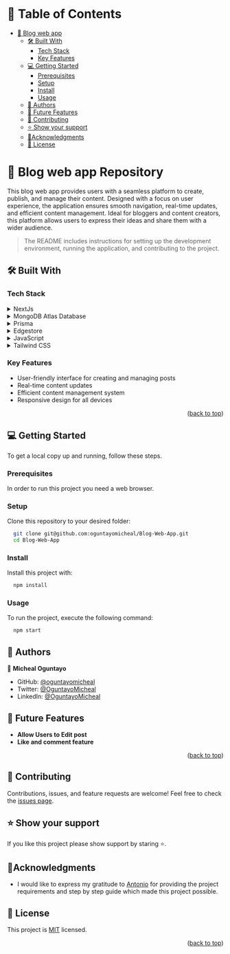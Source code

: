 <a name="readme-top"></a>

# 📗 Table of Contents

- [📖 Blog web app ](#about-project)
  - [🛠 Built With ](#-built-with-)
    - [Tech Stack ](#tech-stack-)
    - [Key Features ](#key-features-)
  - [💻 Getting Started ](#-getting-started-)
    - [Prerequisites](#prerequisites)
    - [Setup](#setup)
    - [Install](#install)
    - [Usage](#usage)
  - [👥 Authors ](#-authors-)
  - [🔭 Future Features ](#-future-features-)
  - [🤝 Contributing ](#-contributing-)
  - [⭐️ Show your support ](#️-show-your-support-)
  - [🙏Acknowledgments ](#acknowledgments-)
  - [📝 License ](#-license-)

# 📖 Blog web app Repository <a name="about-project"></a>

>
This blog web app provides users with a seamless platform to create, publish, and manage their content. Designed with a focus on user experience, the application ensures smooth navigation, real-time updates, and efficient content management. Ideal for bloggers and content creators, this platform allows users to express their ideas and share them with a wider audience.
> The README includes instructions for setting up the development environment, running the application, and contributing to the project.

## 🛠 Built With <a name="built-with"></a>

### Tech Stack <a name="tech-stack"></a>

<details>
  <summary>NextJs</summary>
  <ul>
    <li><a>https://nextjs.org/</a></li>
  </ul>
</details>

<details>
  <summary>MongoDB Atlas Database </summary>
  <ul>
    <li><a>https://www.mongodb.com
</a></li>
  </ul>
</details>


<details>
  <summary>Prisma</summary>
  <ul>
    <li><a>https://www.prisma.io
</a></li>
  </ul>
</details>


<details>
  <summary>Edgestore</summary>
  <ul>
    <li><a>https://edgestore.dev
</a></li>
  </ul>
</details>


<details>
  <summary>JavaScript</summary>
  <ul>
    <li><a>https://developer.mozilla.org/en-US/docs/Web/JavaScript
</a></li>
  </ul>
</details>

<details>
  <summary>Tailwind CSS</summary>
  <ul>
    <li><a>https://tailwindcss.com
</a></li>
  </ul>
</details>


### Key Features <a name="key-features"></a>

- User-friendly interface for creating and managing posts
- Real-time content updates
- Efficient content management system
- Responsive design for all devices

<p align="right">(<a href="#readme-top">back to top</a>)</p>

## 💻 Getting Started <a name="getting-started"></a>

To get a local copy up and running, follow these steps.

### Prerequisites

In order to run this project you need a web browser.

### Setup

Clone this repository to your desired folder:

```sh
  git clone git@github.com:oguntayomicheal/Blog-Web-App.git
  cd Blog-Web-App
```

### Install

Install this project with:

```sh
  npm install
```

### Usage

To run the project, execute the following command:

```sh
  npm start
```


## 👥 Authors <a name="authors"></a>

👤 **Micheal Oguntayo**

- GitHub: [@oguntayomicheal](https://github.com/oguntayomicheal)
- Twitter: [@OguntayoMicheal](https://twitter.com/Oguns_micky)
- LinkedIn: [@OguntayoMicheal](https://www.linkedin.com/in/ogunsmicky/)

## 🔭 Future Features <a name="future-features"></a>

- **Allow Users to Edit post**
- **Like and comment feature**

<p align="right">(<a href="#readme-top">back to top</a>)</p>

## 🤝 Contributing <a name="contributing"></a>

Contributions, issues, and feature requests are welcome!
Feel free to check the [issues page](https://github.com/oguntayomicheal/Blog-Web-App/issues).

## ⭐️ Show your support <a name="support"></a>

If you like this project please show support by staring :star:️.

## 🙏Acknowledgments <a name="acknowledgements"></a>

- I would like to express my gratitude to [Antonio](https://www.youtube.com/watch?v=6sr9xeOAiZc) for providing the project requirements and step by step guide which made this project possible.

## 📝 License <a name="license"></a>

This project is [MIT](./LICENSE) licensed.

<p align="right">(<a href="#readme-top">back to top</a>)</p>
